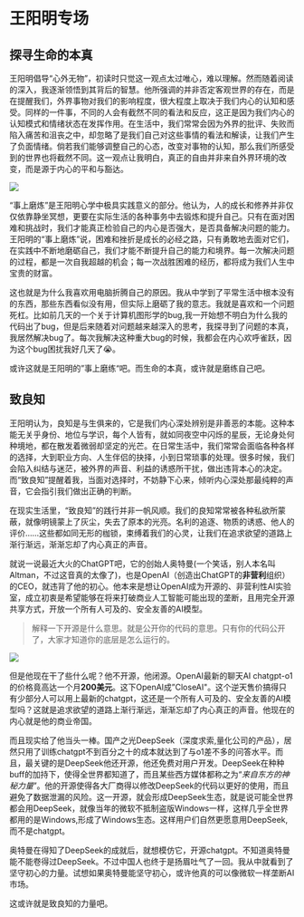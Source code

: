 # 王阳明专场

## 探寻生命的本真

王阳明倡导“心外无物”，初读时只觉这一观点太过唯心，难以理解。然而随着阅读的深入，我逐渐领悟到其背后的智慧。他所强调的并非否定客观世界的存在，而是在提醒我们，外界事物对我们的影响程度，很大程度上取决于我们内心的认知和感受。同样的一件事，不同的人会有截然不同的看法和反应，这正是因为我们内心的认知模式和情绪状态在发挥作用。在生活中，我们常常会因为外界的批评、失败而陷入痛苦和沮丧之中，却忽略了是我们自己对这些事情的看法和解读，让我们产生了负面情绪。倘若我们能够调整自己的心态，改变对事物的认知，那么我们所感受到的世界也将截然不同。这一观点让我明白，真正的自由并非来自外界环境的改变，而是源于内心的平和与豁达。

![](/wangym.jpg)

“事上磨炼”是王阳明心学中极具实践意义的部分。他认为，人的成长和修养并非仅仅依靠静坐冥想，更要在实际生活的各种事务中去锻炼和提升自己。只有在面对困难和挑战时，我们才能真正检验自己的内心是否强大，是否具备解决问题的能力。王阳明的“事上磨炼”说，困难和挫折是成长的必经之路，只有勇敢地去面对它们，在实践中不断地磨砺自己，我们才能不断提升自己的能力和境界。每一次解决问题的过程，都是一次自我超越的机会；每一次战胜困难的经历，都将成为我们人生中宝贵的财富。

这也就是为什么我喜欢用电脑折腾自己的原因。我从中学到了平常生活中根本没有的东西，那些东西看似没有用，但实际上磨砺了我的意志。我就是喜欢和一个问题死杠。比如前几天的一个关于计算机图形学的bug,我一开始想不明白为什么我的代码出了bug，但是后来随着对问题越来越深入的思考，我探寻到了问题的本真，我居然解决bug了。每次我解决这种重大bug的时候，我都会在内心欢呼雀跃，因为这个bug困扰我好几天了😭。

或许这就是王阳明的”事上磨练“吧。而生命的本真，或许就是磨练自己吧。

## 致良知

王阳明认为，良知是与生俱来的，它是我们内心深处辨别是非善恶的本能。这种本能无关乎身份、地位与学识，每个人皆有，就如同夜空中闪烁的星辰，无论身处何种境地，都在散发着微弱却坚定的光芒。在日常生活中，我们常常会面临各种各样的选择，大到职业方向、人生伴侣的抉择，小到日常琐事的处理。很多时候，我们会陷入纠结与迷茫，被外界的声音、利益的诱惑所干扰，做出违背本心的决定。而“致良知”提醒着我，当面对选择时，不妨静下心来，倾听内心深处那最纯粹的声音，它会指引我们做出正确的判断。

在现实生活里，“致良知”的践行并非一帆风顺。我们的良知常常被各种私欲所蒙蔽，就像明镜蒙上了灰尘，失去了原本的光亮。名利的追逐、物质的诱惑、他人的评价……这些都如同无形的枷锁，束缚着我们的心灵，让我们在追求欲望的道路上渐行渐远，渐渐忘却了内心真正的声音。

就说一说最近大火的ChatGPT吧，它的创始人奥特曼(一个笑话，别人本名叫Altman，不过这音真的太像了)，也是OpenAI（创造出ChatGPT的**非营利**组织）的CEO，就违背了他的初心。他本来是想让OpenAI成为开源的、非营利性AI实验室，成立初衷是希望能够在将来打破商业人工智能可能出现的垄断，且用完全开源共享方式，开放一个所有人可及的、安全友善的AI模型。

>解释一下开源是什么意思。就是公开你的代码的意思。只有你的代码公开了，大家才知道你的底层是怎么运行的。

![](/altman.webp)

但是他现在干了些什么呢？他不开源，他闭源。OpenAI最新的聊天AI chatgpt-o1 的价格竟高达一个月**200美元**。这下OpenAI成”CloseAI"。这个逆天售价搞得只有少部分人可以用上最新的chatgpt，这还是一个所有人可及的、安全友善的AI模型吗？这就是追求欲望的道路上渐行渐远，渐渐忘却了内心真正的声音。他现在的内心就是他的商业帝国。

而且现实给了他当头一棒。国产之光DeepSeek（深度求索,量化公司的产品），居然只用了训练chatgpt不到百分之十的成本就达到了与o1差不多的问答水平。而且，最关键的是DeepSeek他还开源，他还免费对用户开发。DeepSeek在种种buff的加持下，使得全世界都知道了，而且某些西方媒体都称之为“*来自东方的神秘力量*”。他的开源使得各大厂商得以修改DeepSeek的代码以更好的使用，而且避免了数据泄漏的风险。这一开源，就会形成DeepSeek生态，就是说可能全世界都会用DeepSeek，就像当年的微软不抵制盗版Windows一样，这样几乎全世界都用的是Windows,形成了Windows生态。这样用户们自然更愿意用DeepSeek,而不是chatgpt。

奥特曼在得知了DeepSeek的成就后，就想模仿它，开源chatgpt。不知道奥特曼能不能卷得过DeepSeek。不过中国人也终于是扬眉吐气了一回。我从中就看到了坚守初心的力量。试想如果奥特曼能坚守初心，或许他真的可以像微软一样垄断AI市场。

这或许就是致良知的力量吧。